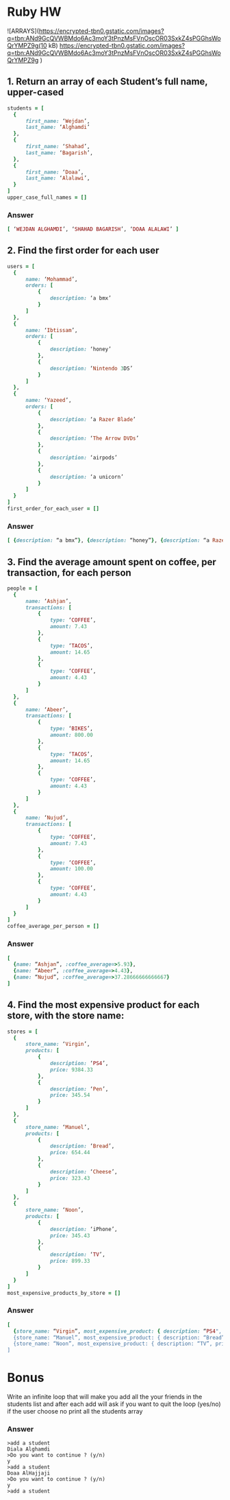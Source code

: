 # Ruby HW
![ARRAYS](https://encrypted-tbn0.gstatic.com/images?q=tbn:ANd9GcQVWBMdo6Ac3moY3tPnzMsFVnOscOR03SxkZ4sPGGhsWoQrYMPZ9g(10 kB)
https://encrypted-tbn0.gstatic.com/images?q=tbn:ANd9GcQVWBMdo6Ac3moY3tPnzMsFVnOscOR03SxkZ4sPGGhsWoQrYMPZ9g
)
## 1. Return an array of each Student’s full name, upper-cased
```rb
students = [
  {
      first_name: ‘Wejdan’,
      last_name: ‘Alghamdi’
  },
  {
      first_name: ‘Shahad’,
      last_name: ‘Bagarish’,
  },
  {
      first_name: ‘Doaa’,
      last_name: ‘Alalawi’,
  }
]
upper_case_full_names = []
```
### Answer
```rb
[ ‘WEJDAN ALGHAMDI’, ‘SHAHAD BAGARISH’, ‘DOAA ALALAWI’ ]
```
## 2. Find the first order for each user
```rb
users = [
  {
      name: ‘Mohammad’,
      orders: [
          {
              description: ‘a bmx’
          }
      ]
  },
  {
      name: ‘Ibtissam’,
      orders: [
          {
              description: ‘honey’
          },
          {
              description: ‘Nintendo 3DS’
          }
      ]
  },
  {
      name: ‘Yazeed’,
      orders: [
          {
              description: ‘a Razer Blade’
          },
          {
              description: ‘The Arrow DVDs’
          },
          {
              description: ‘airpods’
          },
          {
              description: ‘a unicorn’
          }
      ]
  }
]
first_order_for_each_user = []
```
### Answer
```rb
[ {description: “a bmx”}, {description: “honey”}, {description: “a Razer Blade”} ]
```
## 3. Find the average amount spent on coffee, per transaction, for each person
```rb
people = [
  {
      name: ‘Ashjan’,
      transactions: [
          {
              type: ‘COFFEE’,
              amount: 7.43
          },
          {
              type: ‘TACOS’,
              amount: 14.65
          },
          {
              type: ‘COFFEE’,
              amount: 4.43
          }
      ]
  },
  {
      name: ‘Abeer’,
      transactions: [
          {
              type: ‘BIKES’,
              amount: 800.00
          },
          {
              type: ‘TACOS’,
              amount: 14.65
          },
          {
              type: ‘COFFEE’,
              amount: 4.43
          }
      ]
  },
  {
      name: ‘Nujud’,
      transactions: [
          {
              type: ‘COFFEE’,
              amount: 7.43
          },
          {
              type: ‘COFFEE’,
              amount: 100.00
          },
          {
              type: ‘COFFEE’,
              amount: 4.43
          }
      ]
  }
]
coffee_average_per_person = []
```
### Answer
```rb
[
  {name: “Ashjan”, :coffee_average=>5.93},
  {name: “Abeer”, :coffee_average=>4.43},
  {name: “Nujud”, :coffee_average=>37.28666666666667}
]
```
## 4. Find the most expensive product for each store, with the store name:
```rb
stores = [
  {
      store_name: ‘Virgin’,
      products: [
          {
              description: ‘PS4’,
              price: 9384.33
          },
          {
              description: ‘Pen’,
              price: 345.54
          }
      ]
  },
  {
      store_name: ‘Manuel’,
      products: [
          {
              description: ‘Bread’,
              price: 654.44
          },
          {
              description: ‘Cheese’,
              price: 323.43
          }
      ]
  },
  {
      store_name: ‘Noon’,
      products: [
          {
              description: ‘iPhone’,
              price: 345.43
          },
          {
              description: ‘TV’,
              price: 899.33
          }
      ]
  }
]
most_expensive_products_by_store = []
```
### Answer
```rb
[
  {store_name: “Virgin”, most_expensive_product: { description: “PS4", price: 9384.33}},
  {store_name: “Manuel”, most_expensive_product: { description: “Bread”, price: 654.44}},
  {store_name: “Noon”, most_expensive_product: { description: “TV”, price: 899.33}}
]
```
# Bonus
Write an infinite loop that will make you add all the your friends in the students list and after each add will ask if you want to quit the loop (yes/no) if the user choose no print all the students array
### Answer
```
>add a student
Diala Alghamdi
>Do you want to continue ? (y/n)
y
>add a student
Doaa AlHajjaji
>Do you want to continue ? (y/n)
y
>add a student
```
